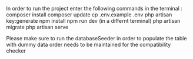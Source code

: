 In order to run the project enter the following commands in the terminal :
composer install
composer update
cp .env.example .env
php artisan key:generate
npm install
npm run dev (in a differnt terminal)
php artisan migrate
php artisan serve

Please make sure to run the databaseSeeder in order to populate the table with dummy data 
order needs to be maintained for the compatibility checker
